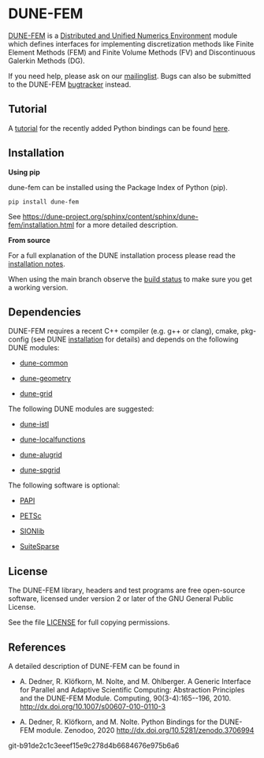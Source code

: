 DUNE-FEM
========

[DUNE-FEM][0] is a [Distributed and Unified Numerics Environment][1]
module which defines interfaces for implementing discretization methods like Finite Element Methods (FEM)
and Finite Volume Methods (FV) and Discontinuous Galerkin Methods (DG).

If you need help, please ask on our [mailinglist][5]. Bugs can also be submitted
to the DUNE-FEM [bugtracker][6] instead.

Tutorial
--------

A [tutorial][18] for the recently added Python bindings can be found [here][18].

Installation
------------

**Using pip**

dune-fem can be installed using the Package Index of Python (pip).

```
pip install dune-fem
```

See https://dune-project.org/sphinx/content/sphinx/dune-fem/installation.html for a more detailed
description.

**From source**

For a full explanation of the DUNE installation process please read
the [installation notes][2].

When using the main branch observe the [build status][19]
to make sure you get a working version.

Dependencies
------------

DUNE-FEM requires a recent C++ compiler (e.g. g++ or clang),
cmake, pkg-config (see DUNE [installation][2] for details)
and depends on the following DUNE modules:

* [dune-common][10]

* [dune-geometry][11]

* [dune-grid][12]

The following DUNE modules are suggested:

* [dune-istl][13]

* [dune-localfunctions][14]

* [dune-alugrid][8]

* [dune-spgrid][9]

The following software is optional:

* [PAPI][17]

* [PETSc][3]

* [SIONlib][16]

* [SuiteSparse][15]

License
-------

The DUNE-FEM library, headers and test programs are free open-source software,
licensed under version 2 or later of the GNU General Public License.

See the file [LICENSE][7] for full copying permissions.


References
----------

A detailed description of DUNE-FEM can be found in

* A. Dedner, R. Klöfkorn, M. Nolte, and M. Ohlberger. A Generic Interface for Parallel and Adaptive Scientific Computing:
  Abstraction Principles and the DUNE-FEM Module.
  Computing, 90(3-4):165--196, 2010. http://dx.doi.org/10.1007/s00607-010-0110-3

* A. Dedner, R. Klöfkorn, and M. Nolte. Python Bindings for the DUNE-FEM module.
  Zenodoo, 2020 http://dx.doi.org/10.5281/zenodo.3706994


 [0]: https://www.dune-project.org/modules/dune-fem/
 [1]: https://www.dune-project.org
 [2]: https://www.dune-project.org/doc/installation/
 [3]: http://www.mcs.anl.gov/petsc/
 [5]: http://lists.dune-project.org/mailman/listinfo/dune-fem
 [6]: http://gitlab.dune-project.org/dune-fem/dune-fem/issues
 [7]: LICENSE.md
 [8]: http://gitlab.dune-project.org/extensions/dune-alugrid
 [9]: http://gitlab.dune-project.org/extensions/dune-spgrid
 [10]: http://gitlab.dune-project.org/core/dune-common
 [11]: http://gitlab.dune-project.org/core/dune-geometry
 [12]: http://gitlab.dune-project.org/core/dune-grid
 [13]: http://gitlab.dune-project.org/core/dune-istl
 [14]: http://gitlab.dune-project.org/core/dune-localfunctions
 [15]: http://faculty.cse.tamu.edu/davis/suitesparse.html
 [16]: http://www.fz-juelich.de/jsc/sionlib
 [17]: http://icl.cs.utk.edu/papi/software/index.html
 [18]: https://dune-project.org/sphinx/content/sphinx/dune-fem/
 [19]: https://gitlab.dune-project.org/dune-fem/dune-fem/-/pipelines/


git-b91de2c1c3eeef15e9c278d4b6684676e975b6a6

